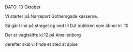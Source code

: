 DATO: 10 Oktober

Vi starter på Nørreport Gothersgade kasserne.

Så går i ind på strøget og ned til DJI butikken som åbner kl. 10

Der er vagtskifte kl 12 på Amalienborg

derefter skal vi finde et sted at spise